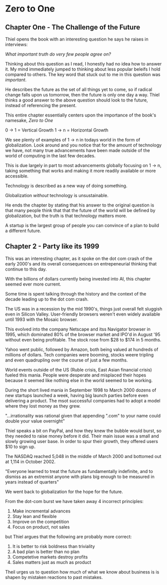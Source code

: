 # Zero to One

## Chapter One - The Challenge of the Future

Thiel opens the book with an interesting question he says he raises in interviews:

*What important truth do very few people agree on?*

Thinking about this question as I read, I honestly had no idea how to answer it. My mind immediately jumped
to thinking about less popular beleifs I hold compared to others. The key word that stuck out to me in this
question was *important*. 

He describes the future as the set of all things yet to come, so if radical change falls upon us 
tomorrow, then the future is only one day a way. Thiel thinks a good answer to the above
question should look to the future, instead of referencing the present.

This entire chapter essentially centers upon the importance of the book's namesake, *Zero to One*

0 -> 1 = Vertical Growth
1 -> n = Horizontal Growth

We see plenty of examples of 1 -> n in todays world in the form of globalization.
Look around and you notice that for the amount of technology we have, not many true advancements
have been made outside of the world of computing in the last few decades.

This is due largely in part to most advancements globally focusing on 1 -> n, taking something that
works and making it more readily available or more accessible.

Technology is described as a new way of doing something.

Globalization *without* technology is unsustainable. 

He ends the chapter by stating that his answer to the original question is that many people think that that
the future of the world will be defined by globalization, but the truth is that technology matters more.

A startup is the largest group of people you can convince of a plan to build a different future. 

## Chapter 2 - Party like its 1999

This was an interesting chapter, as it spoke on the dot com crash of the early 2000's and 
its overall consequences on entrepeneurial thinking that continue to this day.

With the billions of dollars currently being invested into AI, this chapter seemed ever more current.

Some time is spent talking through the history and the context of the decade leading up to the dot com crash.

The US was in a recession by the mid 1990's, things just overall felt sluggish even in Silicon Valley.
User-friendly browsers weren't even widely available until 1993 with the Mosaic browser.

This evolved into the company Netscape and itss Navigator browser in 1995, which dominated 80% of the browser market
and IPO'd in August '95 without even being profitable. The stock rose from $28 to $174 in 5 months.

Yahoo went public, followed by Amazon, both being valued at hundreds of millions of dollars. Tech companies were booming, stocks
weere tripling and even quadrupling over the course of just a few months.

World events outside of the US (Ruble crisis, East Asian financial crisis) fueled this mania. People were desperate
and misplaced their hopes because it seemed like nothing else in the world seemed to be working. 

During the short lived mania in September 1998 to March 2000 dozens of new startups launched a week, having
big launch parties before even delivering a product. The msot successful companies had to adopt a model where
they lost money as they grew.

"...irrationality was rational given that appending ".com" to your name could double your value overnight"

Thiel speaks a bit on PayPal, and how they knew the bubble would burst, so they needed to raise money before it did.
Their main issue was a small and slowly growing user base. In order to spur their growth, they offered users $10 
to sign up. 

The NASDAQ reached 5,048 in the middle of March 2000 and bottomed out at 1,114 in October 2002.

"Everyone learned to treat the future as fundamentally indefinite, and to dismiss as an extremist anyone with plans 
big enough to be measured in years instead of quarters"

We went back to globalization for the hope for the future. 

From the dot-com burst we have taken away 4 incorrect principles:
1. Make incremental advances
2. Stay lean and flexible
3. Improve on the competition
4. Focus on product, not sales

but Thiel argues that the following are probably more correct:
1. It is better to risk boldness than triviality
2. A bad plan is better than no plan
3. Competetive markets destroy profits
4. Sales matters just as much as product

Theil urges us to question how much of what we know about business is is shapen by mistaken reactions to past mistakes.



